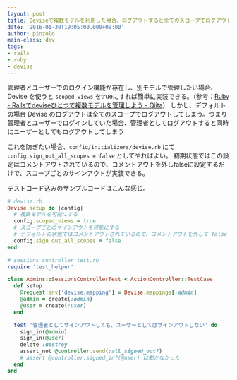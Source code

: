 ```yaml
---
layout: post
title: Deviseで複数モデルを利用した場合、ログアウトすると全てのスコープでログアウトされてしまう
date: '2016-01-30T19:05:00.000+09:00'
author: pinzolo
main-class: dev
tags:
- rails
- ruby
- devise
---
```


管理者とユーザーでのログイン機能が存在し、別モデルで管理したい場合、Devise を使うと `scoped_views` をtrueにすれば簡単に実装できる。（参考：[Ruby - Railsでdeviseひとつで複数モデルを管理しよう - Qiita](http://qiita.com/Yama-to/items/54ab4ce08e126ef7dade)）
しかし、デフォルトの場合 Devise のログアウトは全てのスコープでログアウトしてしまう。つまり管理者とユーザーでログインしていた場合、管理者としてログアウトすると同時にユーザーとしてもログアウトしてしまう

これを防ぎたい場合、`config/initializers/devise.rb` にて `config.sign_out_all_scopes = false` としてやればよい。 初期状態ではこの設定はコメントアウトされているので、コメントアウトを外しfalseに設定するだけで、スコープごとのサインアウトが実装できる。

テストコード込みのサンプルコードはこんな感じ。 

```ruby
# devise.rb
Devise.setup do |config|
  # 複数モデルを可能にする
  config.scoped_views = true
  # スコープごとのサインアウトを可能にする
  # デフォルトの状態ではコメントアウトされているので、コメントアウトを外して false を設定する
  config.sign_out_all_scopes = false
end
```

```ruby
# sessions_controller_test.rb
require 'test_helper'

class Admins::SessionsControllerTest < ActionController::TestCase
  def setup
    @request.env['devise.mapping'] = Devise.mappings[:admin]
    @admin = create(:admin)
    @user = create(:user)
  end

  test '管理者としてサインアウトしても、ユーザーとしてはサインアウトしない' do
    sign_in(@admin)
    sign_in(@user)
    delete :destroy
    assert_not @controller.send(:all_signed_out?)
    # assert @controller.signed_in?(@user) は動かなかった
  end
end
```

